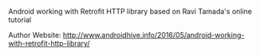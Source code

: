 Android working with Retrofit HTTP library based on Ravi Tamada's online tutorial

Author Website: http://www.androidhive.info/2016/05/android-working-with-retrofit-http-library/
